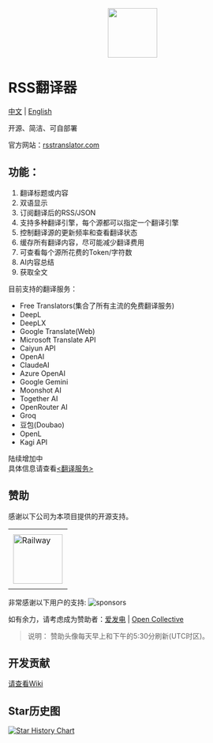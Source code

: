 <div align="center">
<img src="/assets/logo.svg" width="100" height="100">
</div>

# RSS翻译器
[中文](/) | [English](/en)

开源、简洁、可自部署

官方网站：[rsstranslator.com](https://rsstranslator.com)

## 功能：

1. 翻译标题或内容
2. 双语显示
3. 订阅翻译后的RSS/JSON
4. 支持多种翻译引擎，每个源都可以指定一个翻译引擎
5. 控制翻译源的更新频率和查看翻译状态
6. 缓存所有翻译内容，尽可能减少翻译费用
7. 可查看每个源所花费的Token/字符数
8. AI内容总结
9. 获取全文
   
目前支持的翻译服务：

- Free Translators(集合了所有主流的免费翻译服务)
- DeepL
- DeepLX
- Google Translate(Web)
- Microsoft Translate API
- Caiyun API
- OpenAI
- ClaudeAI
- Azure OpenAI
- Google Gemini
- Moonshot AI
- Together AI
- OpenRouter AI
- Groq
- 豆包(Doubao)
- OpenL
- Kagi API

陆续增加中   
具体信息请查看[<翻译服务>](translator.md)

## 赞助

感谢以下公司为本项目提供的开源支持。

<table>
  <tr>
    <td style="padding:10px;">
      <a href="https://www.railway.app">
        <img src="https://railway.app/brand/logo-light.png" alt="Railway" style="width:100px; height:100px;">
      </a>
    </td>
  </tr>
</table>


非常感谢以下用户的支持:
![sponsors](https://supporters.versun.me/sponsors.svg)


如有余力，请考虑成为赞助者：[爱发电](https://afdian.com/a/versun) | [Open Collective](https://opencollective.com/rsstranslator)
> 说明： 赞助头像每天早上和下午的5:30分刷新(UTC时区)。
## 开发贡献
[请查看Wiki](https://github.com/rss-translator/RSS-Translator/wiki)

## Star历史图

[![Star History Chart](https://api.star-history.com/svg?repos=rss-translator/RSS-Translator&type=Date)](https://star-history.com/#rss-translator/RSS-Translator&Date)

